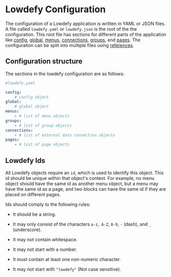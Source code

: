 # Lowdefy Configuration



The configuration of a Lowdefy application is written in  YAML or JSON files. A file called `lowdefy.yaml` or `lowdefy.json` is the root of the the configuration. This root file has sections for different parts of the application like [config](config), [global](global), [menus](menus), [connections](connections), [groups](groups), and [pages](pages). The configuration can be split into multiple files using [references](references).

## Configuration structure

The sections in the lowdefy configuration are as follows:

```yaml
#lowdefy.yaml

config:
	# config object
global:
	# global object
menus:
	- # list of menu objects
groups:
	- # list of group objects
connections:
	- # list of external data connection objects
pages:
	- # list of page objects
```

## Lowdefy Ids

All Lowdefy objects require an `id`, which is used to identify this object. This id should be unique within that object's context. For example, no menu object should have the same id as another menu object, but a menu may have the same id as a page, and two blocks can have the same id if they are placed on different pages.

Ids should comply to the following rules:

- It should be a string.
- It may only consist of the characters `a-z`,` A-Z`, `0-9`, `-`  (dash), and `_` (underscore).

- It may not contain whitespace.

- It may not start with a number.

- It must contain at least one non-numeric character.

- It may not start with `"lowdefy"` (Not case sensitive).



